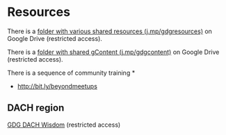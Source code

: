 # Resources

There is a [folder with various shared resources (j.mp/gdgresources)](https://drive.google.com/drive/folders/0B55wxScz_BJtWW9aUnk2LUlNdEk) on Google Drive (restricted access).

There is a [folder with shared gContent (j.mp/gdgcontent)](https://drive.google.com/drive/folders/0B55wxScz_BJtWW9aUnk2LUlNdEk) on Google Drive (restricted access).

There is a sequence of community training 
* 
* http://bit.ly/beyondmeetups

## DACH region
[GDG DACH Wisdom](https://drive.google.com/open?id=0B3yBTS1dSn3VOWJvZ01JWko4Ym8) (restricted access)
